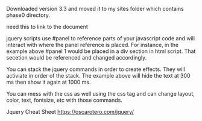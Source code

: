 Downloaded version 3.3 and moved it to my sites folder which contains phase0 directory.  

<script src="phase-0-tracks/web_dev/jquery.js"></script>
need this to link to the document


<script>
	$(document).ready(function() {

		$('#panel1').hide(300).show(1000);

		$('#panel1').css({
			color:'red',
			fontWeight: 'bold',
			display: 'none'
		});

	});

</script>

jquery scripts use #panel to reference parts of your javascript code and will interact with where the panel reference is placed.  For instance, in the example above #panel 1 would be placed in a div section in html script.  That secetion would be referenced and changed accordingly.  

You can stack the jquery commands in order to create effects. They will activiate in order of the stack. The example above will hide the text at 300 ms then show it again at 1000 ms.   

You can mess with the css as well using the css tag and can change layout, color, text, fontsize, etc with those commands.

Jquery Cheat Sheet 
https://oscarotero.com/jquery/

